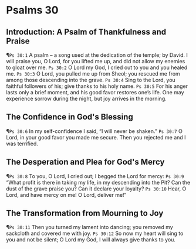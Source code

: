 # Psalms 30

## Introduction: A Psalm of Thankfulness and Praise
¶`Ps 30:1` A psalm – a song used at the dedication of the temple; by David. I will praise you, O Lord, for you lifted me up, and did not allow my enemies to gloat over me.
`Ps 30:2` O Lord my God, I cried out to you and you healed me.
`Ps 30:3` O Lord, you pulled me up from Sheol; you rescued me from among those descending into the grave.
`Ps 30:4` Sing to the Lord, you faithful followers of his; give thanks to his holy name.
`Ps 30:5` For his anger lasts only a brief moment, and his good favor restores one’s life. One may experience sorrow during the night, but joy arrives in the morning.

## The Confidence in God's Blessing
¶`Ps 30:6` In my self-confidence I said, “I will never be shaken.”
`Ps 30:7` O Lord, in your good favor you made me secure. Then you rejected me and I was terrified.

## The Desperation and Plea for God's Mercy
¶`Ps 30:8` To you, O Lord, I cried out; I begged the Lord for mercy:
`Ps 30:9` “What profit is there in taking my life, in my descending into the Pit? Can the dust of the grave praise you? Can it declare your loyalty?
`Ps 30:10` Hear, O Lord, and have mercy on me! O Lord, deliver me!”

## The Transformation from Mourning to Joy
¶`Ps 30:11` Then you turned my lament into dancing; you removed my sackcloth and covered me with joy.
`Ps 30:12` So now my heart will sing to you and not be silent; O Lord my God, I will always give thanks to you.
